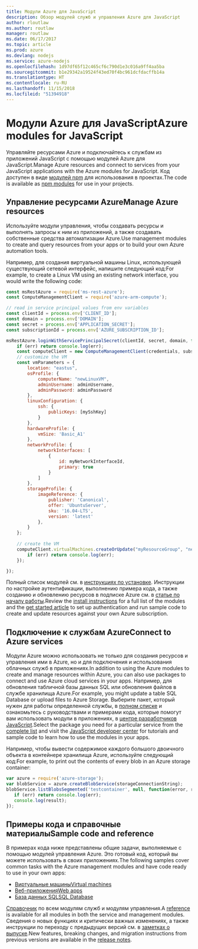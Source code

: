 ```yaml
---
title: Модули Azure для JavaScript
description: Обзор модулей служб и управления Azure для JavaScript
author: rloutlaw
ms.author: routlaw
manager: routlaw
ms.date: 06/17/2017
ms.topic: article
ms.prod: azure
ms.devlang: nodejs
ms.service: azure-nodejs
ms.openlocfilehash: 1d97df65f12c465cf6c790d1e3c016a9ff4aa5ba
ms.sourcegitcommit: b1e29342a19524f43ed70f4bc961dcfdacffb14a
ms.translationtype: HT
ms.contentlocale: ru-RU
ms.lasthandoff: 11/15/2018
ms.locfileid: "51394918"
---
```

# <a name="azure-modules-for-javascript"></a><span data-ttu-id="53f45-103">Модули Azure для JavaScript</span><span class="sxs-lookup"><span data-stu-id="53f45-103">Azure modules for JavaScript</span></span>

<span data-ttu-id="53f45-104">Управляйте ресурсами Azure и подключайтесь к службам из приложений JavaScript с помощью модулей Azure для JavaScript.</span><span class="sxs-lookup"><span data-stu-id="53f45-104">Manage Azure resources and connect to services from your JavaScript applications with the Azure modules for JavaScript.</span></span> <span data-ttu-id="53f45-105">Код доступен в виде [модулей npm](node-sdk-azure-install.md) для использования в проектах.</span><span class="sxs-lookup"><span data-stu-id="53f45-105">The code is available as [npm modules](node-sdk-azure-install.md) for use in your projects.</span></span> 

## <a name="manage-azure-resources"></a><span data-ttu-id="53f45-106">Управление ресурсами Azure</span><span class="sxs-lookup"><span data-stu-id="53f45-106">Manage Azure resources</span></span>

<span data-ttu-id="53f45-107">Используйте модули управления, чтобы создавать ресурсы и выполнять запросы к ним из приложений, а также создавать собственные средства автоматизации Azure.</span><span class="sxs-lookup"><span data-stu-id="53f45-107">Use management modules to create and query resources from your apps or to build your own Azure automation tools.</span></span> 

<span data-ttu-id="53f45-108">Например, для создания виртуальной машины Linux, использующей существующий сетевой интерфейс, напишите следующий код:</span><span class="sxs-lookup"><span data-stu-id="53f45-108">For example, to create a Linux VM using an existing network interface, you would write the following code:</span></span>

```javascript
const msRestAzure = require('ms-rest-azure');
const ComputeManagementClient = require('azure-arm-compute');

// read in service principal values from env variables
const clientId = process.env['CLIENT_ID'];
const domain = process.env['DOMAIN'];
const secret = process.env['APPLICATION_SECRET'];
const subscriptionId = process.env['AZURE_SUBSCRIPTION_ID'];

msRestAzure.loginWithServicePrincipalSecret(clientId, secret, domain, function (err, credentials, subscriptions) {
    if (err) return console.log(err);
    const computeClient = new ComputeManagementClient(credentials, subscriptionId);
    // customize the VM 
    const vmParameters = {
        location: "eastus",
        osProfile: {
            computerName: "newLinuxVM",
            adminUsername: adminUsername,
            adminPassword: adminPassword
        },
        linuxConfiguration: {
            ssh: {
                publicKeys: [mySshKey]
            }
        },
        hardwareProfile: {
            vmSize: 'Basic_A1'
        },
        networkProfile: {
            networkInterfaces: [
                {
                    id: myNetworkInterfaceId,
                    primary: true
                }
            ]
        },
        storageProfile: {
            imageReference: {
                publisher: 'Canonical',
                offer: 'UbuntuServer',
                sku: '16.04-LTS',
                version: 'latest'
            },
        }
    };
 
    // create the VM
    computeClient.virtualMachines.createOrUpdate("myResourceGroup", "newLinuxVM", vmParameters, function (err, data) {
        if (err) return console.log(err);
    });

});
```

<span data-ttu-id="53f45-109">Полный список модулей см. в [инструкциях по установке](node-sdk-azure-install.md). Инструкции по настройке аутентификации, выполнению примера кода, а также созданию и обновлению ресурсов в подписке Azure см. в [статье по началу работы](node-sdk-azure-get-started.md).</span><span class="sxs-lookup"><span data-stu-id="53f45-109">Review the [install instructions](node-sdk-azure-install.md) for a full list of the modules and the [get started article](node-sdk-azure-get-started.md) to set up authentication and run sample code to create and update resources against your own Azure subscription.</span></span> 

## <a name="connect-to-azure-services"></a><span data-ttu-id="53f45-110">Подключение к службам Azure</span><span class="sxs-lookup"><span data-stu-id="53f45-110">Connect to Azure services</span></span>

<span data-ttu-id="53f45-111">Модули Azure можно использовать не только для создания ресурсов и управления ими в Azure, но и для подключения и использования облачных служб в приложениях.</span><span class="sxs-lookup"><span data-stu-id="53f45-111">In addition to using the Azure modules to create and manage resources within Azure, you can also use packages to connect and use Azure cloud services in your apps.</span></span> <span data-ttu-id="53f45-112">Например, для обновления табличной базы данных SQL или обновления файлов в службе хранилища Azure.</span><span class="sxs-lookup"><span data-stu-id="53f45-112">For example, you might update a table SQL Database or upload files to Azure Storage.</span></span> <span data-ttu-id="53f45-113">Выберите пакет, который нужен для работы определенной службы, в [полном списке](node-sdk-azure-install.md) и ознакомьтесь с руководствами и примерами кода, которые помогут вам использовать модули в приложениях, в [центре разработчиков JavaScript](https://azure.microsoft.com/develop/nodejs/).</span><span class="sxs-lookup"><span data-stu-id="53f45-113">Select the package you need for a particular service from the [complete list](node-sdk-azure-install.md) and visit the [JavaScript developer center](https://azure.microsoft.com/develop/nodejs/) for tutorials and sample code to learn how to use the modules in your apps.</span></span>

<span data-ttu-id="53f45-114">Например, чтобы вывести содержимое каждого большого двоичного объекта в контейнере хранилища Azure, используйте следующий код:</span><span class="sxs-lookup"><span data-stu-id="53f45-114">For example, to print out the contents of every blob in an Azure storage container:</span></span>

```javascript
var azure = require('azure-storage');
var blobService = azure.createBlobService(storageConnectionString);
blobService.listBlobsSegmented('testcontainer', null, function(error, result, response) {
   if (err) return console.log(err);
   console.log(result);
});
```

## <a name="sample-code-and-reference"></a><span data-ttu-id="53f45-115">Примеры кода и справочные материалы</span><span class="sxs-lookup"><span data-stu-id="53f45-115">Sample code and reference</span></span>

<span data-ttu-id="53f45-116">В примерах кода ниже представлены общие задачи, выполняемые с помощью модулей управления Azure. Это готовый код, который вы можете использовать в своих приложениях.</span><span class="sxs-lookup"><span data-stu-id="53f45-116">The following samples cover common tasks with the Azure management modules and have code ready to use in your own apps:</span></span>

- [<span data-ttu-id="53f45-117">Виртуальные машины</span><span class="sxs-lookup"><span data-stu-id="53f45-117">Virtual machines</span></span>](node-samples-services-compute.md)
- [<span data-ttu-id="53f45-118">Веб-приложения</span><span class="sxs-lookup"><span data-stu-id="53f45-118">Web apps</span></span>](node-samples-services-web-and-mobile.md)
- [<span data-ttu-id="53f45-119">База данных SQL</span><span class="sxs-lookup"><span data-stu-id="53f45-119">SQL Database</span></span>](node-samples-services-database.md)
   
<span data-ttu-id="53f45-120">[Справочник](https://docs.microsoft.com/javascript/api) по всем модулям служб и модулям управления.</span><span class="sxs-lookup"><span data-stu-id="53f45-120">A [reference](https://docs.microsoft.com/javascript/api) is available for all modules in both the service and management modules.</span></span> <span data-ttu-id="53f45-121">Сведения о новых функциях и критически важных изменениях, а также инструкции по переходу с предыдущих версий см. в [заметках о выпуске](https://github.com/Azure/azure-sdk-for-node/releases).</span><span class="sxs-lookup"><span data-stu-id="53f45-121">New features, breaking changes, and migration instructions from previous versions are available in the [release notes](https://github.com/Azure/azure-sdk-for-node/releases).</span></span>